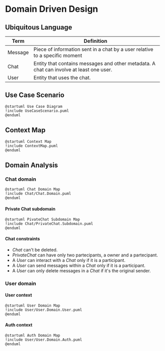 # Domain Driven Design

## Ubiquitous Language

|Term | Definition|
|-----|-----------|
|Message| Piece of information sent in a chat by a user relative to a specific moment |
|Chat | Entity that contains messages and other metadata. A chat can involve at least one user.|
|User | Entity that uses the chat.|

## Use Case Scenario

```plantuml
@startuml Use Case Diagram
!include UseCaseScenario.puml
@enduml
```

## Context Map

```plantuml
@startuml Context Map
!include ContextMap.puml
@enduml
```

## Domain Analysis

### Chat domain
```plantuml
@startuml Chat Domain Map
!include Chat/Chat.Domain.puml
@enduml
```

#### Private Chat subdomain
```plantuml
@startuml PivateChat Subdomain Map
!include Chat/PrivateChat.Subdomain.puml
@enduml
```

#### Chat constraints

- *Chat* can't be deleted.
- *PrivateChat* can have only two partecipants, a owner and a partecipant.
- A *User* can interact with a *Chat* only if it is a participant.
- A *User* can send messages within a *Chat* only if it is a participant.
- A *User* can only delete messages in a *Chat* if it's the original sender.

### User domain

#### User context
```plantuml
@startuml User Domain Map
!include User/User.Domain.User.puml
@enduml
```

#### Auth context
```plantuml
@startuml Auth Domain Map
!include User/User.Domain.Auth.puml
@enduml
```


